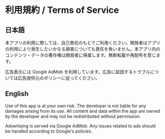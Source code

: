 # 利用規約 / Terms of Service

## 日本語

本アプリの利用に際しては、自己責任のもとでご利用ください。開発者はアプリの利用により発生したいかなる損害についても責任を負いません。本アプリ内のコンテンツ・データの著作権は開発者に帰属します。無断転載や再配布を禁じます。

広告表示には Google AdMob を利用しています。広告に起因するトラブルについては広告提供元のポリシーに従ってください。

## English

Use of this app is at your own risk. The developer is not liable for any damages arising from its use. All content and data within the app are owned by the developer and may not be redistributed without permission.

Advertising is served via Google AdMob. Any issues related to ads should be handled according to Google's policies.
